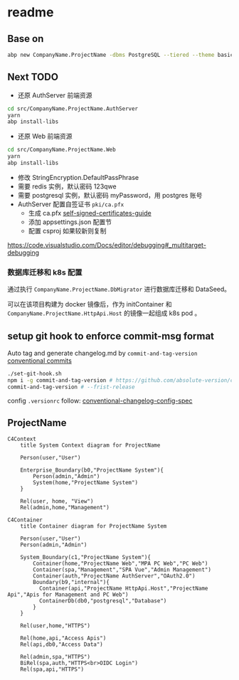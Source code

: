 # readme

## Base on

``` bash
abp new CompanyName.ProjectName -dbms PostgreSQL --tiered --theme basic -csf
```

## Next TODO

- 还原 AuthServer 前端资源

```bash
cd src/CompanyName.ProjectName.AuthServer
yarn
abp install-libs
```

- 还原 Web 前端资源

```bash
cd src/CompanyName.ProjectName.Web 
yarn
abp install-libs
```

- 修改 StringEncryption.DefaultPassPhrase
- 需要 redis 实例，默认密码 123qwe
- 需要 postgresql 实例，默认密码 myPassword，用 postgres 账号
- AuthServer 配置自签证书 `pki/ca.pfx`
  - 生成 ca.pfx [self-signed-certificates-guide](https://learn.microsoft.com/en-us/dotnet/core/additional-tools/self-signed-certificates-guide)
  - 添加 appsettings.json 配置节
  - 配置 csproj 如果较新则复制

https://code.visualstudio.com/Docs/editor/debugging#_multitarget-debugging

### 数据库迁移和 k8s 配置

通过执行 `CompanyName.ProjectName.DbMigrator` 进行数据库迁移和 DataSeed。  

可以在该项目构建为 docker 镜像后，作为 initContainer 和 `CompanyName.ProjectName.HttpApi.Host` 的镜像一起组成 k8s pod 。

## setup git hook to enforce commit-msg format

Auto tag and generate changelog.md by `commit-and-tag-version`
[conventional commits](https://www.conventionalcommits.org/en/v1.0.0/#summary)

```bash
./set-git-hook.sh
npm i -g commit-and-tag-version # https://github.com/absolute-version/commit-and-tag-version#bumpfiles-packagefiles-and-updaters
commit-and-tag-version # --frist-release 
```

config `.versionrc` follow: [conventional-changelog-config-spec](https://github.com/conventional-changelog/conventional-changelog-config-spec/blob/master/versions/2.2.0/schema.json)


## ProjectName

```mermaid
C4Context
    title System Context diagram for ProjectName

    Person(user,"User")
    
    Enterprise_Boundary(b0,"ProjectName System"){
        Person(admin,"Admin")
        System(home,"ProjectName System")
    }

    Rel(user, home, "View")
    Rel(admin,home,"Management")

```

```mermaid
C4Container
    title Container diagram for ProjectName System

    Person(user,"User")
    Person(admin,"Admin")

    System_Boundary(c1,"ProjectName System"){
        Container(home,"ProjectName Web","MPA PC Web","PC Web")
        Container(spa,"Management","SPA Vue","Admin Management")
        Container(auth,"ProjectName AuthServer","OAuth2.0")    
        Boundary(b9,"internal"){
          Container(api,"ProjectName HttpApi.Host","ProjectName Api","Apis for Management and PC Web")
          ContainerDb(db0,"postgresql","Database")
        }
    }

    Rel(user,home,"HTTPS")
  
    Rel(home,api,"Access Apis")
    Rel(api,db0,"Access Data")

    Rel(admin,spa,"HTTPS")
    BiRel(spa,auth,"HTTPS<br>OIDC Login")
    Rel(spa,api,"HTTPS")

```
